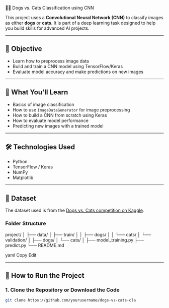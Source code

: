  🐶🐱 Dogs vs. Cats Classification using CNN

This project uses a **Convolutional Neural Network (CNN)** to classify images as either **dogs** or **cats**. It is part of a deep learning task designed to help you build skills for advanced AI projects.

---

## 📌 Objective

- Learn how to preprocess image data
- Build and train a CNN model using TensorFlow/Keras
- Evaluate model accuracy and make predictions on new images

---

## 🧠 What You'll Learn

- Basics of image classification
- How to use `ImageDataGenerator` for image preprocessing
- How to build a CNN from scratch using Keras
- How to evaluate model performance
- Predicting new images with a trained model

---

## 🛠️ Technologies Used

- Python
- TensorFlow / Keras
- NumPy
- Matplotlib

---

## 📁 Dataset

The dataset used is from the [Dogs vs. Cats competition on Kaggle](https://www.kaggle.com/competitions/dogs-vs-cats/data).

### Folder Structure

project/
│
├── data/
│ ├── train/
│ │ ├── dogs/
│ │ └── cats/
│ └── validation/
│ ├── dogs/
│ └── cats/
│
├── model_training.py
├── predict.py
└── README.md

yaml
Copy
Edit

---

## 🚀 How to Run the Project

### 1. Clone the Repository or Download the Code

```bash
git clone https://github.com/yourusername/dogs-vs-cats-cla

